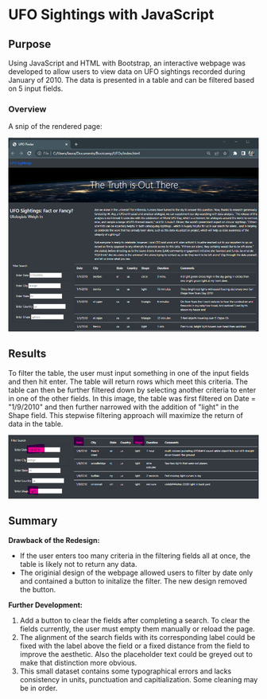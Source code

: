 # UFO Sightings with JavaScript

## Purpose 

Using JavaScript and HTML with Bootstrap, an interactive webpage was developed to allow users to view data on UFO sightings recorded during January of 2010.  The data is presented in a table and can be filtered based on 5 input fields.

### Overview

A snip of the rendered page:

![overview.png](/static/images/overview.png)

## Results

To filter the table, the user must input something in one of the input fields and then hit enter.  The table will return rows which meet this criteria.  The table can then be further filtered down by selecting another criteria to enter in one of the other fields.  In this image, the table was first filtered on Date = "1/9/2010" and then further narrowed with the addition of "light" in the Shape field.  This stepwise filtering approach will maximize the return of data in the table.

![filtering.png](/static/images/filtering.png)

## Summary

**Drawback of the Redesign:**

-  If the user enters too many criteria in the filtering fields all at once, the table is likely not to return any data.
-  The originial design of the webpage allowed users to filter by date only and contained a button to initalize the filter.  The new design removed the button.  

**Further Development:**

1. Add a button to clear the fields after completing a search.  To clear the fields currently, the user must empty them manually or reload the page.
2. The alignment of the search fields with its corresponding label could be fixed with the label above the field or a fixed distance from the field to improve the aesthetic.  Also the placeholder text could be greyed out to make that distinction more obvious.
3. This small dataset contains some typographical errors and lacks consistency in units, punctuation and capitialization.  Some cleaning may be in order.


